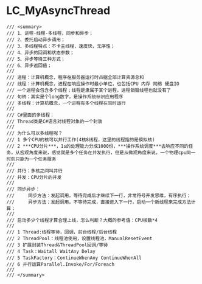 # LC_MyAsyncThread
    /// <summary>
    /// 1、进程-线程-多线程，同步和异步；
    /// 2、委托启动异步调用；
    /// 3、多线程特点：不卡主线程，速度快，无序性；
    /// 4、异步的回调和状态参数；
    /// 5、异步等待三种方式；
    /// 6、异步返回值；
    /// 
    /// 进程：计算机概念，程序在服务器运行时占据全部计算资源总和
    /// 线程：计算机概念，进程在响应操作时最小单位，也包括CPU 内存 网络 硬盘IO
    /// 一个进程会包含多个线程；线程是隶属于某个进程，进程销毁线程也就没有了
    /// 句柄：其实是个long数字，是操作系统标识应用程序
    /// 多线程：计算机概念，一个进程有多个线程在同时运行
    /// 
    /// C#里面的多线程：
    /// Thread类是C#语言对线程对象的一个封装
    /// 
    /// 为什么可以多线程呢？
    /// 1 多个CPU的核可以并行工作(4核8线程，这里的线程指的是模拟核)
    /// 2 ***CPU分片***，1s的处理能力分成1000份，***操作系统调度***去响应不同的任务，从宏观角度来说，感觉就是多个任务在并发执行，但是从微观角度来说，一个物理cpu同一时刻只能为一个任务服务
    /// 
    /// 并行：多核之间叫并行
    /// 并发：CPU分片的并发
    /// 
    /// 同步异步：
    ///     同步方法：发起调用，等待完成后才继续下一行，非常符号开发思维，有序执行；
    ///     异步方法：发起调用，不等待完成，直接进入下一行，启动一个新线程来完成方法计算；
    /// 
    /// 启动多少个线程才算合理上线，怎么判断？大概的参考值：CPU核数*4
    /// 
    /// 1 Thread:线程等待，回调，前台线程/后台线程
    /// 2 ThreadPool：线程池使用，设置线程池，ManualResetEvent
    /// 3 扩展封装Thread&ThreadPool回调/等待
    /// 4 Task：Waitall WaitAny Delay
    /// 5 TaskFactory：ContinueWhenAny ContinueWhenAll
    /// 6 并行运算Parallel.Invoke/For/Foreach
    /// 
    /// </summary>

